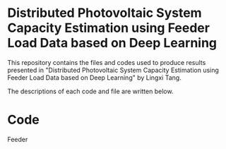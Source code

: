 # Distributed Photovoltaic System Capacity Estimation using Feeder Load Data based on Deep Learning

This repository contains the files and codes used to produce results presented in "Distributed Photovoltaic System Capacity Estimation using Feeder Load Data based on Deep Learning" by Lingxi Tang.

The descriptions of each code and file are written below. 


# Code

Feeder 

